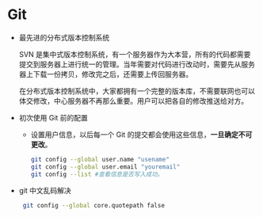 Git
===

* 最先进的分布式版本控制系统

  SVN 是集中式版本控制系统，有一个服务器作为大本营，所有的代码都需要提交到服务器上进行统一的管理。当年需要对代码进行改动时，需要先从服务器上下载一份拷贝，修改完之后，还需要上传回服务器。

  在分布式版本控制系统中，大家都拥有一个完整的版本库，不需要联网也可以体交修改，中心服务器不再那么重要。用户可以把各自的修改推送给对方。

* 初次使用 Git 前的配置

  - 设置用户信息，以后每一个 Git 的提交都会使用这些信息，**一旦确定不可更改**。

    ```bash
    git config --global user.name "usename"
    git config --global user.email "youremail"
    git config --list #查看信息是否写入成功。
    ```

* git 中文乱码解决

  ```bash
   git config --global core.quotepath false
  ```


